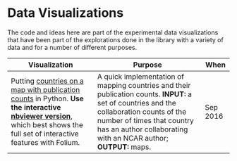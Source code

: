# Data Visualizations

The code and ideas here are part of the experimental data visualizations that have been part of the explorations done in the library with a variety of data and for a number of different purposes.

| Visualization | Purpose | When |
|---------------|---------|------|
|Putting [countries on a map with publication counts](./publication_collaborations_map/implementation_note.ipynb) in Python.  **Use the interactive [nbviewer version](http://nbviewer.jupyter.org/github/NCAR/NCAR_library_experimental/blob/collaborationmaps/data_visualizations/publication_collaborations_map/implementation_note.ipynb)**, which best shows the full set of interactive features with Folium.| A quick implementation of mapping countries and their publication counts.  **INPUT:** a set of countries and the collaboration counts of the number of times that country has an author collaborating with an NCAR author; **OUTPUT:** maps.| Sep 2016 |
